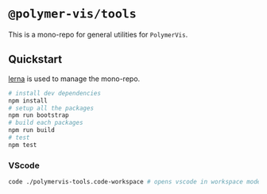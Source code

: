 # `@polymer-vis/tools`

This is a mono-repo for general utilities for `PolymerVis`.

## Quickstart

[lerna](https://github.com/lerna/lerna) is used to manage the mono-repo.

```bash
# install dev dependencies
npm install
# setup all the packages
npm run bootstrap
# build each packages
npm run build
# test
npm test
```

### VScode

```bash
code ./polymervis-tools.code-workspace # opens vscode in workspace mode, configured for the monorepo
```
